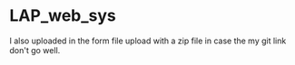 # LAP_web_sys
I also uploaded in  the form file upload with a zip file in case the my git link don't go well.
